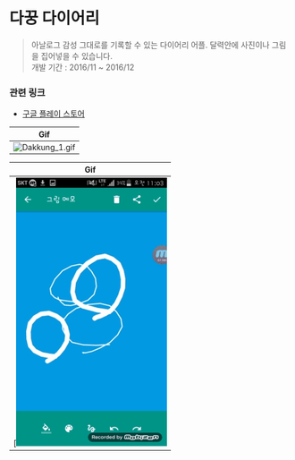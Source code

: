 # 다꿍 다이어리 

> 아날로그 감성 그대로를 기록할 수 있는 다이어리 어플. 달력안에 사진이나 그림을 집어넣을 수 있습니다.<br/>
> 개발 기간 : 2016/11 ~ 2016/12

### 관련 링크
 - [구글 플레이 스토어](https://play.google.com/store/apps/details?id=com.untie.daywal&hl=ko)
 

| Gif | 
| --- | 
| ![Dakkung_1.gif](dakkung_1.gif)  | 

| Gif |
| --- |
[![Dakkung_2.gif](dakkung_2.gif) |

